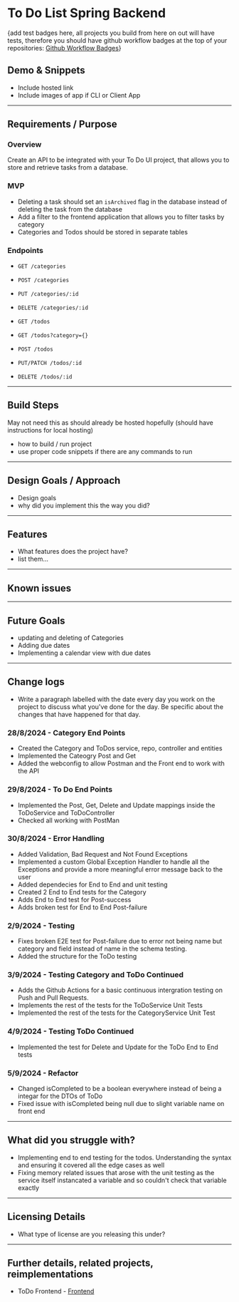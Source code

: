# To Do List Spring Backend

{add test badges here, all projects you build from here on out will have tests, therefore you should have github workflow badges at the top of your repositories: [Github Workflow Badges](https://docs.github.com/en/actions/monitoring-and-troubleshooting-workflows/adding-a-workflow-status-badge)}

## Demo & Snippets

-   Include hosted link
-   Include images of app if CLI or Client App

---

## Requirements / Purpose

### Overview

Create an API to be integrated with your To Do UI project, that allows you to store and retrieve tasks from a database.

### MVP

- Deleting a task should set an `isArchived` flag in the database instead of deleting the task from the database
- Add a filter to the frontend application that allows you to filter tasks by category
- Categories and Todos should be stored in separate tables

### Endpoints

- `GET /categories`
- `POST /categories`
- `PUT /categories/:id`
- `DELETE /categories/:id`

- `GET /todos`
- `GET /todos?category={}`
- `POST /todos`
- `PUT/PATCH /todos/:id`
- `DELETE /todos/:id`

---

## Build Steps
 May not need this as should already be hosted hopefully (should have instructions for local hosting)
-   how to build / run project
-   use proper code snippets if there are any commands to run

---

## Design Goals / Approach

-   Design goals
-   why did you implement this the way you did?

---

## Features

-   What features does the project have?
-   list them...

---

## Known issues



---

## Future Goals

-   updating and deleting of Categories
-   Adding due dates
-   Implementing a calendar view with due dates

---

## Change logs

-   Write a paragraph labelled with the date every day you work on the project to discuss what you've done for the day. Be specific about the changes that have happened for that day.

### 28/8/2024 - Category End Points

-   Created the Category and ToDos service, repo, controller and entities
-   Implemented the Cateogry Post and Get
-   Added the webconfig to allow Postman and the Front end to work with the API


### 29/8/2024 - To Do End Points

-   Implemented the Post, Get, Delete and Update mappings inside the ToDoService and ToDoController
-   Checked all working with PostMan


### 30/8/2024 - Error Handling

-   Added Validation, Bad Request and Not Found Exceptions
-   Implemented a custom Global Exception Handler to handle all the Exceptions and provide a more meaningful error message back to the user
-   Added dependecies for End to End and unit testing
-   Created 2 End to End tests for the Category
-   Adds End to End test for Post-success
-   Adds broken test for End to End Post-failure


### 2/9/2024 - Testing

-   Fixes broken E2E test for Post-failure due to error not being name but category and field instead of name in the schema testing.
-   Added the structure for the ToDo testing

### 3/9/2024 - Testing Category and ToDo Continued

-   Adds the Github Actions for a basic continuous intergration testing on Push and Pull Requests.
-   Implements the rest of the tests for the ToDoService Unit Tests
-   Implemented the rest of the tests for the CategoryService Unit Test

### 4/9/2024 - Testing ToDo Continued

-   Implemented the test for Delete and Update for the ToDo End to End tests

### 5/9/2024 - Refactor

-   Changed isCompleted to be a boolean everywhere instead of being a integar for the DTOs of ToDo
-   Fixed issue with isCompleted being null due to slight variable name on front end

---

## What did you struggle with?

-   Implementing end to end testing for the todos. Understanding the syntax and ensuring it covered all the edge cases as well
-   Fixing memory related issues that arose with the unit testing as the service itself instancated a variable and so couldn't check that variable exactly

---

## Licensing Details

-   What type of license are you releasing this under?

---

## Further details, related projects, reimplementations

-   ToDo Frontend - [Frontend](https://github.com/Avocado955/todolist-frontend)
